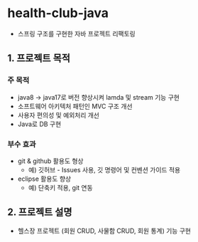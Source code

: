 # health-club-java
- 스프링 구조를 구현한 자바 프로젝트 리팩토링

## 1. 프로젝트 목적
### 주 목적
- java8 -> java17로 버전 향상시켜 lamda 및 stream 기능 구현
- 소프트웨어 아키텍처 패턴인 MVC 구조 개선
- 사용자 편의성 및 예외처리 개선
- Java로 DB 구현

### 부수 효과
- git & github 활용도 형상
  - 예) 깃허브 - Issues 사용, 깃 명령어 및 컨벤션 가이드 적용
- eclipse 활용도 향상
  - 예) 단축키 적용, git 연동

## 2. 프로젝트 설명
- 헬스장 프로젝트 (회원 CRUD, 사물함 CRUD, 회원 통계) 기능 구현
